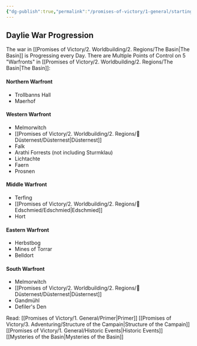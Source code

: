 ```yaml
---
{"dg-publish":true,"permalink":"/promises-of-victory/1-general/starting-the-adventure/","title":"Starting the Adventure"}
---
```




## Daylie War Progression

The war in [[Promises of Victory/2. Worldbuilding/2. Regions/The Basin\|The Basin]] is Progressing every Day.
There are Multiple Points of Control on 5 "Warfronts" in [[Promises of Victory/2. Worldbuilding/2. Regions/The Basin\|The Basin]]:

#### Northern Warfront

- Trollbanns Hall
- Maerhof

#### Western Warfront

- Melmorwitch
- [[Promises of Victory/2. Worldbuilding/2. Regions/🏰Düsternest/Düsternest\|Düsternest]]
- Falk
- Arathi Forrests (not including Sturmklau)
- Lichtachte
- Faern
- Prosnen

#### Middle Warfront

- Terfing
- [[Promises of Victory/2. Worldbuilding/2. Regions/🏰Edschmied/Edschmied\|Edschmied]]
- Hort

#### Eastern Warfront

- Herbstbog
- Mines of Torrar
- Belldort

#### South Warfront

- Melmorwitch
- [[Promises of Victory/2. Worldbuilding/2. Regions/🏰Düsternest/Düsternest\|Düsternest]]
- Gandmühl
- Defiler's Den

Read:
[[Promises of Victory/1. General/Primer\|Primer]]
[[Promises of Victory/3. Adventuring/Structure of the Campain\|Structure of the Campain]]
[[Promises of Victory/1. General/Historic Events\|Historic Events]]
[[Mysteries of the Basin\|Mysteries of the Basin]]
